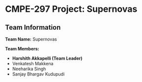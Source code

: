 # CMPE-297 Project: Supernovas

## Team Information

**Team Name:** Supernovas

**Team Members:**
- **Harshith Akkapelli (Team Leader)**
- Venkatesh Makkena
- Neeharika Singh
- Sanjay Bhargav Kudupudi
